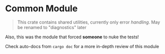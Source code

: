 # Common Module

> This crate contains shared utilities, currently only error *handling*. May be renamed to "diagnostics" later  

Also, this was the module that forced **someone** to nuke the tests!

Check auto-docs from `cargo doc` for a more in-depth review of this module